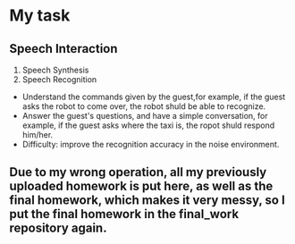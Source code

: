 # My task
## Speech Interaction
1. Speech Synthesis 
2. Speech Recognition  
 * Understand the commands given by the guest,for example, if the guest asks the robot to come over,
the robot shuld be able to recognize.   
 * Answer the guest's questions, and have a simple conversation, for example, if the guest asks where the taxi is,
the ropot shuld respond him/her.  
 * Difficulty: improve the recognition accuracy in the noise environment.
 
 ## Due to my wrong operation, all  my previously uploaded homework is put here, as well as the final homework, which makes it very messy, so I put the final homework in the final_work repository again.
